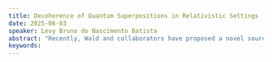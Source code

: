 ```yaml
---
title: Decoherence of Quantum Superpositions in Relativistic Settings
date: 2025-06-03
speaker: Levy Bruno do Nascimento Batista
abstract: "Recently, Wald and collaborators have proposed a novel source of decoherence of charges and masses in a spatial superposition state when placed in a spacetime with Killing horizons. They argued that the effect is primarily caused by the emission of soft particles through these horizons, which will eventually happen even if the process is assumed to be adiabatic. We investigate this claim in a rather different setting, with a gapless detector interacting with a massive scalar field. We introduce how such interaction is described and how to quantify the resulting decoherence. Then, we investigate our proposed model in two seminal cases: when the components of the spatial superposition are inertial and when they are uniformly accelerated in Minkowski space. Working in an analogous regime, we compare our results to those obtained by Wald, highlighting their similarities. Finally, we discuss what we sought to improve with our model and how it might clarify some questions left open in the original work."
keywords: 
---
```

